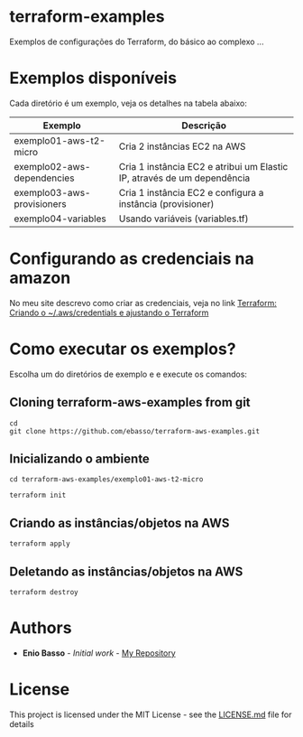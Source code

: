 # terraform-examples

Exemplos de configurações do Terraform, do básico ao complexo ...



# Exemplos disponíveis

Cada diretório é um exemplo, veja os detalhes na tabela abaixo:

| Exemplo                       |           Descrição  |
|-------------------------------|--------------------------------------------------------------------------|
| exemplo01-aws-t2-micro        | Cria 2 instâncias EC2 na AWS |
| exemplo02-aws-dependencies    | Cria 1 instância EC2 e atribui um Elastic IP, através de um dependência  |
| exemplo03-aws-provisioners    | Cria 1 instância EC2 e configura a instância (provisioner)  |
| exemplo04-variables           | Usando variáveis (variables.tf)  |



# Configurando as credenciais na amazon

No meu site descrevo como criar as credenciais, veja no link [Terraform: Criando o ~/.aws/credentials e ajustando o Terraform](http://ebasso.net/wiki/index.php?title=Terraform:_Criando_o_aws_credentials_e_ajustando_o_Terraform&action=edit&redlink=1)




# Como executar os exemplos?

Escolha um do diretórios de exemplo e e execute os comandos:


## Cloning terraform-aws-examples from git

```
cd
git clone https://github.com/ebasso/terraform-aws-examples.git
```

## Inicializando o ambiente

```
cd terraform-aws-examples/exemplo01-aws-t2-micro

terraform init
```

## Criando as instâncias/objetos na AWS

```
terraform apply
```

## Deletando as instâncias/objetos na AWS

```
terraform destroy
```



# Authors

* **Enio Basso** - *Initial work* - [My Repository](https://github.com/ebasso)


# License

This project is licensed under the MIT License - see the [LICENSE.md](LICENSE.md) file for details